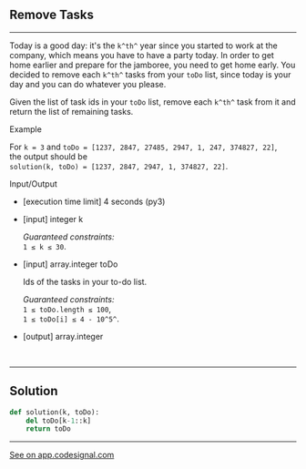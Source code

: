 ## Remove Tasks
---


Today is a good day: it's the `k^th^` year since you started to work at the company, which means you have to have a party today. In order to get home earlier and prepare for the jamboree, you need to get home early. You decided to remove each `k^th^` tasks from your `toDo` list, since today is your day and you can do whatever you please.

Given the list of task ids in your `toDo` list, remove each `k^th^` task from it and return the list of remaining tasks.

Example

For `k = 3` and `toDo = [1237, 2847, 27485, 2947, 1, 247, 374827, 22]`,\
the output should be\
`solution(k, toDo) = [1237, 2847, 2947, 1, 374827, 22]`.

Input/Output

-   [execution time limit] 4 seconds (py3)

-   [input] integer k

    *Guaranteed constraints:*\
    `1 ≤ k ≤ 30`.

-   [input] array.integer toDo

    Ids of the tasks in your to-do list.

    *Guaranteed constraints:*\
    `1 ≤ toDo.length ≤ 100`,\
    `1 ≤ toDo[i] ≤ 4 - 10^5^`.

-   [output] array.integer


<br>

---
## Solution

```python
def solution(k, toDo):
    del toDo[k-1::k]
    return toDo

```
---
[See on app.codesignal.com](https://app.codesignal.com/arcade/python-arcade/lurking-in-lists/L3TQWdGMcWL85LHcR)